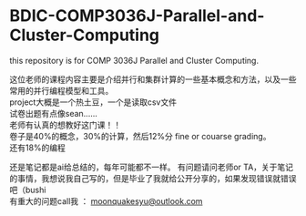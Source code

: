 # BDIC-COMP3036J-Parallel-and-Cluster-Computing
this repository is for COMP 3036J Parallel and Cluster Computing.  

这位老师的课程内容主要是介绍并行和集群计算的一些基本概念和方法，以及一些常用的并行编程模型和工具。  
project大概是一个热土豆，一个是读取csv文件  
试卷出题有点像sean......  
老师有认真的想教好这门课！！  
卷子是40%的概念，30%的计算，然后12%分 fine or couarse grading。  
还有18%的编程

还是笔记都是ai给总结的，每年可能都不一样。
有问题请问老师or TA，关于笔记的事情，我想说我自己写的，但是毕业了我就给公开分享的，如果发现错误就错误吧（bushi  
有重大的问题call我 ： moonquakesyu@outlook.com

